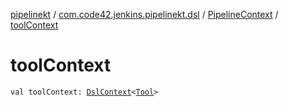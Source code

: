 [pipelinekt](../../index.md) / [com.code42.jenkins.pipelinekt.dsl](../index.md) / [PipelineContext](index.md) / [toolContext](./tool-context.md)

# toolContext

`val toolContext: `[`DslContext`](../-dsl-context/index.md)`<`[`Tool`](../../com.code42.jenkins.pipelinekt.core/-tool.md)`>`